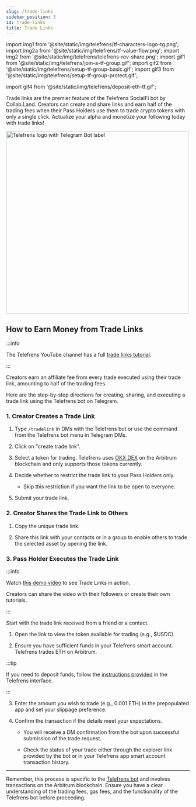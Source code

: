 ```yaml
---
slug: /trade-links
sidebar_position: 3
id: trade-links
title: Trade Links
---
```


import img1 from '@site/static/img/telefrens/tf-characters-logo-tg.png';
import img2a from '@site/static/img/telefrens/tf-value-flow.png';
import img2 from '@site/static/img/telefrens/telefrens-rev-share.png';
import gif1 from '@site/static/img/telefrens/join-a-tf-group.gif';
import gif2 from '@site/static/img/telefrens/setup-tf-group-basic.gif';
import gif3 from '@site/static/img/telefrens/setup-tf-group-protect.gif';

import gif4 from '@site/static/img/telefrens/deposit-eth-tf.gif';

Trade links are the premier feature of the Telefrens SocialFi bot by Collab.Land. Creators can create and share links and earn half of the trading fees when their Pass Holders use them to trade crypto tokens with only a single click. Actualize your alpha and monetize your following today with trade links!

  <div class="text--center">
    <img  src={img1} alt="Telefrens logo with Telegram Bot label" width="500" />
  </div>

## How to Earn Money from Trade Links

:::info

The Telefrens YouTube channel has a full [trade links tutorial](https://youtu.be/ciReb5j8Go0).

:::

Creators earn an affiliate fee from every trade executed using their trade link, amounting to half of the trading fees.

Here are the step-by-step directions for creating, sharing, and executing a trade link using the Telefrens bot on Telegram.

### 1. Creator Creates a Trade Link

1. Type `/tradelink` in DMs with the Telefrens bot or use the command from the Telefrens bot menu in Telegram DMs.

2. Click on "create trade link".

3. Select a token for trading. Telefrens uses [OKX DEX](https://www.okx.com/web3/build/docs/build-dapp/api-asset-get-all-coins) on the Arbitrum blockchain and only supports those tokens currently.

4. Decide whether to restrict the trade link to your Pass Holders only.
  
    - Skip this restriction if you want the link to be open to everyone.

5. Submit your trade link.

### 2. Creator Shares the Trade Link to Others

1. Copy the unique trade link.

2. Share this link with your contacts or in a group to enable others to trade the selected asset by opening the link.

### 3. Pass Holder Executes the Trade Link

:::info

Watch [this demo video](https://www.youtube.com/watch?v=UR8TTZM2u9I) to see Trade Links in action.

Creators can share the video with their followers or create their own tutorials.

:::

Start with the trade link received from a friend or a contact.

1. Open the link to view the token available for trading (e.g., $USDC).

2. Ensure you have sufficient funds in your Telefrens smart account. Telefrens trades ETH on Arbitrum.

:::tip

If you need to deposit funds, follow the [instructions provided](./intro#deposit-eth-to-your-smart-account-on-arbitrum-one) in the Telefrens interface. <!--Check out the [deposit tutorial](https://www.youtube.com/channel/UCmyt5i7JmBPd03r2eJ-EaMA) on YouTube.-->

:::

3. Enter the amount you wish to trade (e.g., 0.001 ETH) in the prepopulated app and set your slippage preference.

4. Confirm the transaction if the details meet your expectations.

    - You will receive a DM confirmation from the bot upon successful submission of the trade request.

    - Check the status of your trade either through the explorer link provided by the bot or in your Telefrens app smart account transaction history.

---

Remember, this process is specific to the [Telefrens bot](./intro) and involves transactions on the Arbitrum blockchain. Ensure you have a clear understanding of the trading fees, gas fees, and the functionality of the Telefrens bot before proceeding.
